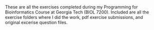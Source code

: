 These are all the exercises completed during my Programming for Bioinformatics Course at Georgia Tech (BIOL 7200).
Included are all the exercise folders where I did the work, pdf exercise submissions, and original excerise question files.
